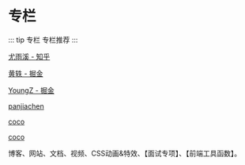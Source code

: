 # 专栏

::: tip 专栏
专栏推荐
:::

[尤雨溪 - 知乎](https://www.zhihu.com/people/evanyou/)

[黄轶 - 掘金](https://juejin.im/user/586db400a22b9d005695a69d/posts)

[YoungZ - 掘金](https://juejin.im/user/59a7a5a96fb9a02487554b86)

[panjiachen](https://juejin.im/user/5648a5ca60b259caebaf7562)

[coco](https://github.com/chokcoco/iCSS/issues)

[coco](https://chokcoco.github.io/CSS-Inspiration/#/)



博客、网站、文档、视频、CSS动画&特效、【面试专项】、【前端工具函数】。